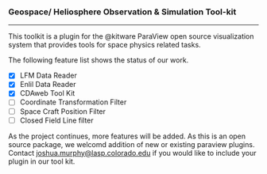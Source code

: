 
### Geospace/ Heliosphere Observation & Simulation Tool-kit
------------------

This toolkit is a plugin for the @kitware ParaView open source visualization system that provides tools for space physics related tasks.

The following feature list shows the status of our work.

- [x] LFM Data Reader
- [x] Enlil Data Reader
- [x] CDAweb Tool Kit
- [ ] Coordinate Transformation Filter
- [ ] Space Craft Position Filter
- [ ] Closed Field Line filter

As the project continues, more features will be added.  As this is an open source package, we welcomd addition of new or existing paraview plugins.  Contact joshua.murphy@lasp.colorado.edu if you would like to include your plugin in our tool kit.
